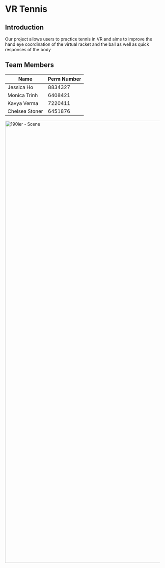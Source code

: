 # VR Tennis

## Introduction 
Our project allows users to practice tennis in VR and aims to improve the hand eye coordination of the virtual racket and the ball as well as quick responses of the body

## Team Members
|      Name     | Perm Number |
| ------------- | ----------- |
|   Jessica Ho  |   8834327   | 
| Monica Trinh  |   6408421   |
|  Kavya Verma  |   7220411   |
|Chelsea Stoner |   6451876   |

<img width="1436" alt="190ier - Scene" src="https://github.com/jessicahsy/190ier/assets/32345724/0cbe658a-cd0e-4e4c-aac2-6191b56b95f1">



